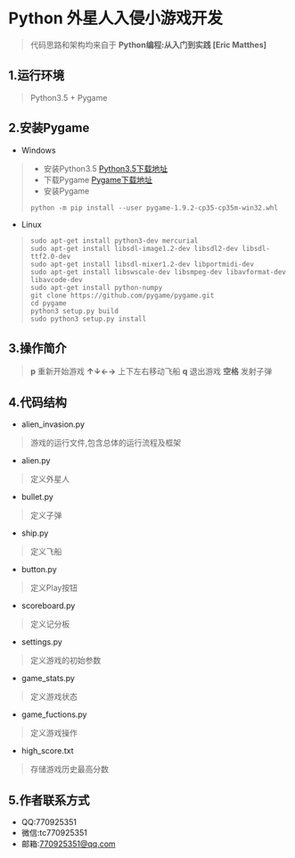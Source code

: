 # Python 外星人入侵小游戏开发
> 代码思路和架构均来自于 **Python编程:从入门到实践 [Eric Matthes]**
## 1.运行环境
> Python3.5 + Pygame
## 2.安装Pygame
- Windows
> - 安装Python3.5 
[Python3.5下载地址](https://www.python.org/ftp/python/3.5.4/python-3.5.4.exe)
> - 下载Pygame
[Pygame下载地址](https://bbuseruploads.s3.amazonaws.com/e2bbb438-1d63-4a1b-b6a2-61712d70f518/downloads/5d7ffbe3-b393-4bae-ad75-a2f7f22a1206/pygame-1.9.2-cp35-cp35m-win32.whl?Signature=5AdvdFqwcv2P2vYsC5344qzJMgA%3D&Expires=1543400050&AWSAccessKeyId=AKIAIQWXW6WLXMB5QZAQ&versionId=jeHL1j62bs5P8cpkKCNtv0w9Vi7Ueo_p&response-content-disposition=attachment%3B%20filename%3D%22pygame-1.9.2-cp35-cp35m-win32.whl%22)
> - 安装Pygame
> ```
> python -m pip install --user pygame-1.9.2-cp35-cp35m-win32.whl
> ```
- Linux 
> ```
> sudo apt-get install python3-dev mercurial
> sudo apt-get install libsdl-image1.2-dev libsdl2-dev libsdl-ttf2.0-dev
> sudo apt-get install libsdl-mixer1.2-dev libportmidi-dev
> sudo apt-get install libswscale-dev libsmpeg-dev libavformat-dev libavcode-dev
> sudo apt-get install python-numpy
> git clone https://github.com/pygame/pygame.git
> cd pygame
> python3 setup.py build
> sudo python3 setup.py install
> ```
## 3.操作简介
> **p**  重新开始游戏
> **↑↓←→** 上下左右移动飞船
> **q** 退出游戏
> **空格** 发射子弹
## 4.代码结构
- alien_invasion.py
> 游戏的运行文件,包含总体的运行流程及框架
- alien.py
> 定义外星人
- bullet.py
> 定义子弹
- ship.py
> 定义飞船
- button.py
> 定义Play按钮
- scoreboard.py
> 定义记分板
- settings.py
> 定义游戏的初始参数
- game_stats.py
> 定义游戏状态
- game_fuctions.py
> 定义游戏操作
- high_score.txt
> 存储游戏历史最高分数

## 5.作者联系方式
- QQ:770925351
- 微信:tc770925351
- 邮箱:770925351@qq.com
